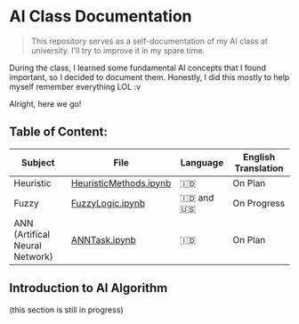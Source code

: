 # AI Class Documentation
> This repository serves as a self-documentation of my AI class at university. I'll try to improve it in my spare time.

During the class, I learned some fundamental AI concepts that I found important, so I decided to document them. Honestly, I did this mostly to help myself remember everything LOL :v

Alright, here we go!

## Table of Content:

| Subject   | File                      | Language      | English Translation   |
|-----------|---------------------------|---------------|-----------------------|
| Heuristic | [HeuristicMethods.ipynb](HeuristicMethods.ipynb)    |  🇮🇩            | On Plan               |
| Fuzzy     | [FuzzyLogic.ipynb](FuzzyLogic.ipynb)          | 🇮🇩 and 🇺🇸     | On Progress           |
| ANN (Artifical Neural Network) | [ANNTask.ipynb](ANNTask.ipynb) | 🇮🇩      | On Plan       |

## Introduction to AI Algorithm
(this section is still in progress)